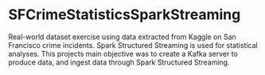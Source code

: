 # SFCrimeStatisticsSparkStreaming

Real-world dataset exercise using data extracted from Kaggle on San Francisco crime incidents. Spark Structured Streaming is used for  statistical analyses. This projects main objective was to create a Kafka server to produce data, and ingest data through Spark Structured Streaming.
